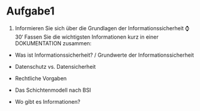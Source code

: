 # Aufgabe1

1. Informieren Sie sich über die Grundlagen der Informationssicherheit ⌚30‘
Fassen Sie die wichtigsten Informationen kurz in einer DOKUMENTATION zusammen:

- Was ist Informationssicherheit? / Grundwerte der Informationssicherheit


- Datenschutz vs. Datensicherheit


- Rechtliche Vorgaben


- Das Schichtenmodell nach BSI


- Wo gibt es Informationen?

